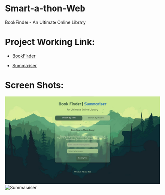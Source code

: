 # Smart-a-thon-Web
BookFinder - An Ultimate Online Library

# Project Working Link: 

- [BookFinder](https://bookfinder-54817.web.app/)<br>

- [Summariser](https://bookfinder-54817.web.app/textSummarise.html)

# Screen Shots:

![Book Finder](https://raw.githubusercontent.com/Oxlac-Hackathons/Smart-a-thon-Web/main/1.jpg)
<br>
![Summaraiser]([https://raw.githubusercontent.com/Oxlac-Hackathons/Smart-a-thon-Web/main/1.jpg](https://raw.githubusercontent.com/Oxlac-Hackathons/Smart-a-thon-Web/main/4-img.jpg)https://raw.githubusercontent.com/Oxlac-Hackathons/Smart-a-thon-Web/main/4-img.jpg)







